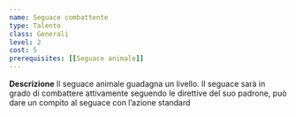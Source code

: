 ```yaml
---
name: Seguace combattente
type: Talento
class: Generali
level: 2
cost: 5
prerequisites: [[Seguace animale]]
---
```


**Descrizione**
Il seguace animale guadagna un livello. Il seguace sarà in grado di combattere
attivamente seguendo le direttive del suo padrone, può dare un compito al
seguace con l’azione standard